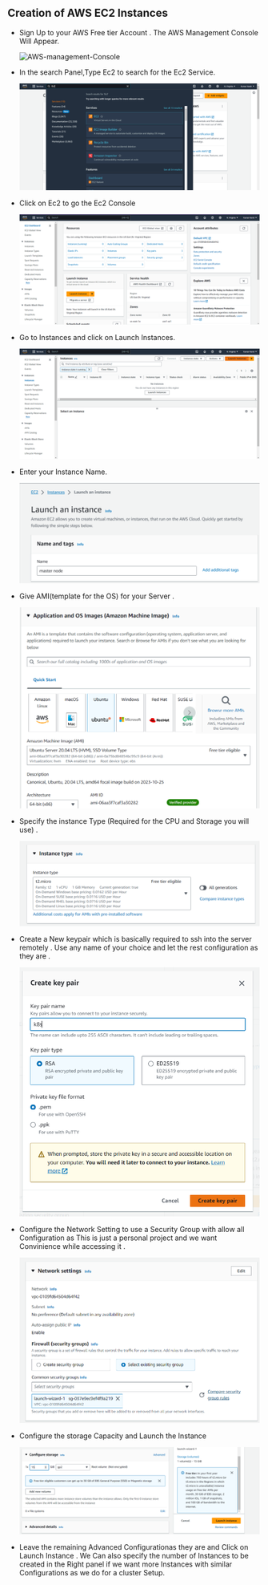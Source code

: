 ## Creation of AWS EC2 Instances
* Sign Up to your AWS Free tier Account . The AWS Management Console Will Appear.

  ![AWS-management-Console](https://github.com/harsh556/Micro-service-Architecture/assets/114024228/dcc570cf-a697-4d0a-ac51-cd18548677c5)


* In the search Panel,Type Ec2 to search for the Ec2 Service.

  ![img](https://raw.githubusercontent.com/harsh556/Micro-service-Architecture/main/img/Ec2/Searching-EC2.png)

* Click on Ec2 to go the Ec2 Console

  ![img](../img/Ec2/Ec2-Console.png)

* Go to Instances and click on Launch Instances.
 
  ![img](../img/Ec2/Launch-instances.png)

* Enter your Instance Name.

  ![img](../img/Ec2/naming-the-Ec2-Instances.png)

* Give AMI(template for the OS) for your Server .

  ![img](../img/Ec2/choose-the-AMI.png)

* Specify the instance Type (Required for the CPU and Storage you will use) .

  ![img](../img/Ec2/Instance-type.png)

* Create a New keypair which is basically required to ssh into the server remotely . Use any name of your choice and let the rest configuration as they are .

  ![img](../img/Ec2/Creating-a-key-pair.png)

* Configure the Network Setting to use a Security Group with allow all Configuration as This is just a personal project and we want Convinience while accessing it .

  ![img](../img/Ec2/Network-Settings.png)

* Configure the storage Capacity and Launch the Instance

  ![img](../img/Ec2/Configure-storage.png)

* Leave the remaining Advanced Configurationas they are and Click on Launch Instance . We Can also specify the number of Instances to be created in the Right panel if we want more Instances with similar Configurations as we do for a cluster Setup.

